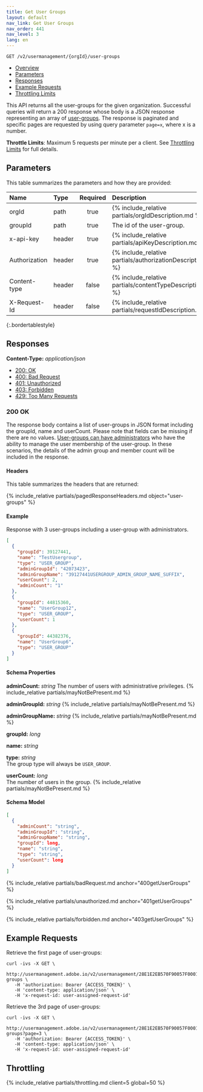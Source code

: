 ```yaml
---
title: Get User Groups
layout: default
nav_link: Get User Groups
nav_order: 441
nav_level: 3
lang: en
---
```


```
GET /v2/usermanagement/{orgId}/user-groups
```

* [Overview](#intro)
* [Parameters](#parameters)
* [Responses](#responses)
* [Example Requests](#exampleRequests)
* [Throttling Limits](#getUserGroupsThrottle)

<a name="intro" class="api-ref-subtitle"></a>
This API returns all the user-groups for the given organization. Successful queries will return a 200 response whose body is a JSON response representing an array of [user-groups](glossary.html#usergroup). The response is paginated and specific pages are requested by using query parameter `page=x`, where x is a number.   

__Throttle Limits__: Maximum 5 requests per minute per a client. See [Throttling Limits](#getUserGroupsThrottle) for full details.

## <a name="parameters" class="api-ref-subtitle">Parameters</a>

This table summarizes the parameters and how they are provided:

| Name | Type | Required | Description |
| :------ | :------ | :---: | :------ |
| orgId | path | true | {% include_relative partials/orgIdDescription.md %} |
| groupId | path | true | The id of the user-group. |
| x-api-key | header | true | {% include_relative partials/apiKeyDescription.md %} |
| Authorization | header | true | {% include_relative partials/authorizationDescription.md %} |
| Content-type | header | false | {% include_relative partials/contentTypeDescription.md %} |
| X-Request-Id | header | false | {% include_relative partials/requestIdDescription.md %} |
{:.bordertablestyle}

## <a name="responses" class="api-ref-subtitle">Responses</a>

__Content-Type:__ _application/json_

- [200: OK](#200getUserGroups)
- [400: Bad Request](#400getUserGroups)
- [401: Unauthorized](#401getUserGroups)
- [403: Forbidden](#403getUserGroups)
- [429: Too Many Requests](#getUserGroupsThrottle)

### <a name="200getUserGroups" class="api-ref-subtitle">200 OK</a>
The response body contains a list of user-groups in JSON format including the groupId, name and userCount. Please note that fields can be missing if there are no values. [User-groups can have administrators](glossary.html#usergroupAdmin) who have the ability to manage the user membership of the user-group. In these scenarios, the details of the admin group and member count will be included in the response. 

#### Headers

This table summarizes the headers that are returned:

{% include_relative partials/pagedResponseHeaders.md object="user-groups" %}

#### Example
Response with 3 user-groups including a user-group with administrators.
```json
[
  {
    "groupId": 39127441,
    "name": "TestUsergroup",
    "type": "USER_GROUP",
    "adminGroupId": "42073423",
    "adminGroupName": "39127441USERGROUP_ADMIN_GROUP_NAME_SUFFIX",
    "userCount": 2,
    "adminCount": "1"
  },
  {
    "groupId": 44815360,
    "name": "UserGroup12",
    "type": "USER_GROUP",
    "userCount": 1
  },
  {
    "groupId": 44382376,
    "name": "UserGroup6",
    "type": "USER_GROUP"
  }
]
```

#### Schema Properties

__adminCount:__ _string_ 
The number of users with administrative privileges. {% include_relative partials/mayNotBePresent.md %}

__adminGroupId:__ _string_ 
{% include_relative partials/mayNotBePresent.md %}

__adminGroupName:__ _string_ 
{% include_relative partials/mayNotBePresent.md %}

__groupId:__ _long_  

__name:__ _string_

__type:__ _string_  
The group type will always be `USER_GROUP`.

__userCount:__ _long_  
The number of users in the group. {% include_relative partials/mayNotBePresent.md %}

#### Schema Model

```json
[
  {
    "adminCount": "string",
    "adminGroupId": "string",
    "adminGroupName": "string",
    "groupId": long,
    "name": "string",
    "type": "string",
    "userCount": long
  }
]
```

{% include_relative partials/badRequest.md anchor="400getUserGroups" %}

{% include_relative partials/unauthorized.md anchor="401getUserGroups" %}

{% include_relative partials/forbidden.md anchor="403getUserGroups" %}

## <a name="exampleRequests" class="api-ref-subtitle">Example Requests</a>
Retrieve the first page of user-groups:
```
curl -ivs -X GET \
   http://usermanagement.adobe.io/v2/usermanagement/28E1E2EB570F90057F000101@AdobeOrg/user-groups \
   -H 'authorization: Bearer {ACCESS_TOKEN}' \
   -H 'content-type: application/json' \
   -H 'x-request-id: user-assigned-request-id'
```

Retrieve the 3rd page of user-groups:
```
curl -ivs -X GET \
   http://usermanagement.adobe.io/v2/usermanagement/28E1E2EB570F90057F000101@AdobeOrg/user-groups?page=3 \
   -H 'authorization: Bearer {ACCESS_TOKEN}' \
   -H 'content-type: application/json' \
   -H 'x-request-id: user-assigned-request-id'
```

## <a name="getUserGroupsThrottle" class="api-ref-subtitle">Throttling</a>

{% include_relative partials/throttling.md client=5 global=50 %}

